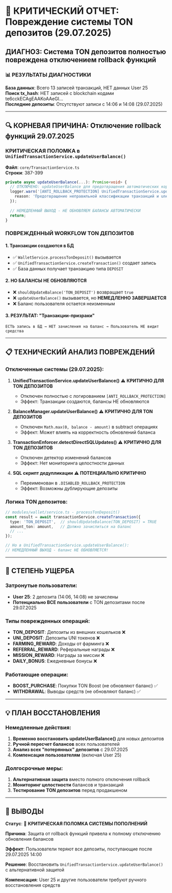 # 🚨 КРИТИЧЕСКИЙ ОТЧЕТ: Повреждение системы TON депозитов (29.07.2025)

## ДИАГНОЗ: Система TON депозитов полностью повреждена отключением rollback функций

### 📊 РЕЗУЛЬТАТЫ ДИАГНОСТИКИ

**База данных**: Всего 13 записей транзакций, НЕТ данных User 25  
**Поиск tx_hash**: НЕТ записей с blockchain кодами te6cckECAgEAAKoAAeGI...  
**Последние депозиты**: Отсутствуют записи с 14:06 и 14:08 (29.07.2025)

---

## 🔍 КОРНЕВАЯ ПРИЧИНА: Отключение rollback функций 29.07.2025

### КРИТИЧЕСКАЯ ПОЛОМКА в `UnifiedTransactionService.updateUserBalance()`

**Файл**: `core/TransactionService.ts`  
**Строки**: 387-399  

```typescript
private async updateUserBalance(...): Promise<void> {
  // ОТКЛЮЧЕНО: updateUserBalance для предотвращения автоматических корректировок балансов
  logger.warn('[ANTI_ROLLBACK_PROTECTION] UnifiedTransactionService.updateUserBalance ОТКЛЮЧЕН', {
    reason: 'Предотвращение неправильной классификации транзакций и unexpected списаний'
  });
  
  // НЕМЕДЛЕННЫЙ ВЫХОД - НЕ ОБНОВЛЯЕМ БАЛАНСЫ АВТОМАТИЧЕСКИ
  return;
}
```

### ПОВРЕЖДЕННЫЙ WORKFLOW TON ДЕПОЗИТОВ

#### 1. **Транзакции создаются в БД**
- ✅ `WalletService.processTonDeposit()` вызывается  
- ✅ `UnifiedTransactionService.createTransaction()` создает запись  
- ✅ База данных получает транзакцию типа `DEPOSIT`

#### 2. **НО БАЛАНСЫ НЕ ОБНОВЛЯЮТСЯ**  
- ❌ `shouldUpdateBalance('TON_DEPOSIT')` возвращает `true`
- ❌ `updateUserBalance()` вызывается, но **НЕМЕДЛЕННО ЗАВЕРШАЕТСЯ**
- ❌ Баланс пользователя остается неизменным

#### 3. **РЕЗУЛЬТАТ: "Транзакции-призраки"**
```
ЕСТЬ запись в БД → НЕТ зачисления на баланс → Пользователь НЕ видит средства
```

---

## 📋 ТЕХНИЧЕСКИЙ АНАЛИЗ ПОВРЕЖДЕНИЙ

### Отключенные системы (29.07.2025):

1. **UnifiedTransactionService.updateUserBalance()** ⚠️ **КРИТИЧНО ДЛЯ TON ДЕПОЗИТОВ**
   - Отключен полностью с логированием `[ANTI_ROLLBACK_PROTECTION]`
   - Эффект: Транзакции создаются, балансы НЕ обновляются

2. **BalanceManager.updateUserBalance()** ⚠️ **КРИТИЧНО ДЛЯ TON ДЕПОЗИТОВ**  
   - Отключен `Math.max(0, balance - amount)` в subtract операциях
   - Эффект: Может влиять на корректность обновлений баланса

3. **TransactionEnforcer.detectDirectSQLUpdates()** ⚠️ **КРИТИЧНО ДЛЯ TON ДЕПОЗИТОВ**
   - Отключен детектор изменений балансов  
   - Эффект: Нет мониторинга целостности данных

4. **SQL скрипт дедупликации** ⚠️ **ПОТЕНЦИАЛЬНО КРИТИЧНО**
   - Переименован в `.DISABLED_ROLLBACK_PROTECTION`  
   - Эффект: Возможны дублирующие депозиты

### Логика TON депозитов:
```typescript
// modules/wallet/service.ts - processTonDeposit()
const result = await transactionService.createTransaction({
  type: 'TON_DEPOSIT',  // shouldUpdateBalance(TON_DEPOSIT) = TRUE
  amount_ton: amount,   // Должно зачислиться на баланс
  // ...
});

// Но в UnifiedTransactionService.updateUserBalance():
// НЕМЕДЛЕННЫЙ ВЫХОД - баланс НЕ ОБНОВЛЯЕТСЯ!
```

---

## 🚨 СТЕПЕНЬ УЩЕРБА

### Затронутые пользователи:
- **User 25**: 2 депозита (14:06, 14:08) не зачислены
- **Потенциально ВСЕ пользователи** с TON депозитами после 29.07.2025

### Типы поврежденных операций:
- **TON_DEPOSIT**: Депозиты из внешних кошельков ❌
- **UNI_DEPOSIT**: Депозиты UNI токенов ❌  
- **FARMING_REWARD**: Доходы от фарминга ❌
- **REFERRAL_REWARD**: Реферальные награды ❌
- **MISSION_REWARD**: Награды за миссии ❌
- **DAILY_BONUS**: Ежедневные бонусы ❌

### Работающие операции:
- **BOOST_PURCHASE**: Покупки TON Boost (не обновляют баланс) ✅
- **WITHDRAWAL**: Выводы средств (не обновляют баланс) ✅

---

## 💡 ПЛАН ВОССТАНОВЛЕНИЯ

### Немедленные действия:

1. **Временно восстановить updateUserBalance()** для новых депозитов
2. **Ручной пересчет балансов** всех пользователей  
3. **Анализ всех "потерянных" депозитов** с 29.07.2025
4. **Компенсация пользователям** (включая User 25)

### Долгосрочные меры:

1. **Альтернативная защита** вместо полного отключения rollback
2. **Мониторинг целостности** балансов и транзакций
3. **Тестирование TON депозитов** перед продакшеном

---

## 🎯 ВЫВОДЫ

**Статус**: 🔴 **КРИТИЧЕСКАЯ ПОЛОМКА СИСТЕМЫ ПОПОЛНЕНИЙ**

**Причина**: Защита от rollback функций привела к полному отключению обновления балансов

**Эффект**: Пользователи теряют все депозиты, поступающие после 29.07.2025 14:00

**Решение**: Восстановить `UnifiedTransactionService.updateUserBalance()` с альтернативной защитой

**Компенсация**: User 25 и другие пользователи требуют ручного восстановления средств